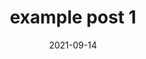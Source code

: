 ---
layout: layouts/post.njk
title: "example post 1"
description: First post yeah we got tons of beer
date: 2021-09-14
---